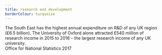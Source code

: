 ```yaml
---
title: research and development
borderColour: turquoise
---
```

The South East has the highest annual expenditure on R&D of any UK region (£6.5 billion). The University of Oxford alone attracted £540 million of research income in 2015 to 2016 – the largest research income of any UK university.  
Office for National Statistics 2017